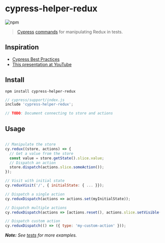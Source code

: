 # cypress-helper-redux

![npm](https://img.shields.io/npm/v/cypress-helper-redux.svg?style=flat-square)

> [Cypress](https://www.cypress.io/) [commands](https://docs.cypress.io/api/cypress-api/custom-commands.html) for manipulating Redux in tests.

## Inspiration

- [Cypress Best Practices](https://docs.cypress.io/guides/references/best-practices.html#Organizing-Tests-Logging-In-Controlling-State)
- [This presentation at YouTube](https://www.youtube.com/watch?v=5XQOK0v_YRE&t=1568)

## Install

```shell
npm install cypress-helper-redux
```

```js
// cypress/support/index.js
include 'cypress-helper-redux';

// TODO: Document connecting to store and actions

```

## Usage

```js

// Manipulate the store
cy.redux((store, actions) => {
  // Get a value from the store
  const value = store.getState().slice.value;
  // Dispatch an action
  store.dispatch(actions.slice.someAction());
});

// Visit with initial state
cy.reduxVisit('/', { initialState: { ... }});

// Dispatch a single action
cy.reduxDispatch(actions => actions.set(myInitialState));

// Dispatch multiple actions
cy.reduxDispatch(actions => [actions.reset(), actions.slice.setVisible(true)]);

// Dispatch custom action
cy.reduxDispatch(() => ({ type: 'my-custom-action' }));
```

_**Note:** See [tests](test/tests/redux.ts) for more examples._
